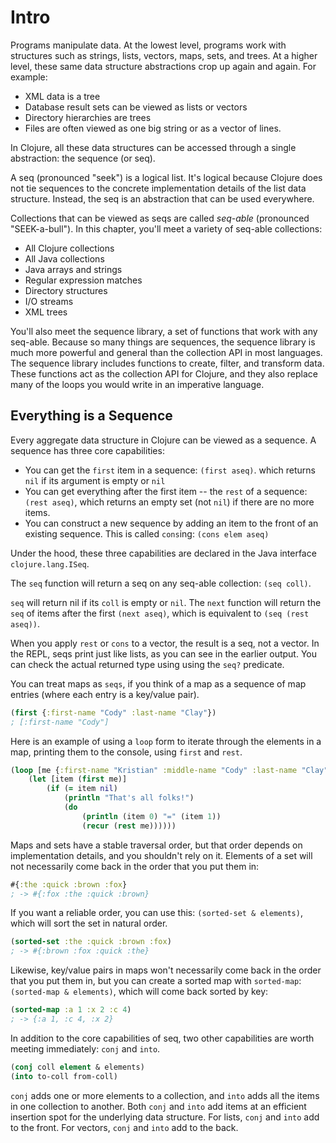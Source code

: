# Intro

Programs manipulate data. At the lowest level, programs work with structures such as strings, lists, vectors, maps, sets, and trees. At a higher level, these same data structure abstractions crop up again and again. For example:

- XML data is a tree
- Database result sets can be viewed as lists or vectors
- Directory hierarchies are trees
- Files are often viewed as one big string or as a vector of lines.

In Clojure, all these data structures can be accessed through a single abstraction: the sequence (or seq).

A seq (pronounced "seek") is a logical list. It's logical because Clojure does not tie sequences to the concrete implementation details of the list data structure. Instead, the seq is an abstraction that can be used everywhere.

Collections that can be viewed as seqs are called _seq-able_ (pronounced "SEEK-a-bull"). In this chapter, you'll meet a variety of seq-able collections:

- All Clojure collections
- All Java collections
- Java arrays and strings
- Regular expression matches
- Directory structures
- I/O streams
- XML trees

You'll also meet the sequence library, a set of functions that work with any seq-able. Because so many things are sequences, the sequence library is much more powerful and general than the collection API in most languages. The sequence library includes functions to create, filter, and transform data. These functions act as the collection API for Clojure, and they also replace many of the loops you would write in an imperative language.

## Everything is a Sequence

Every aggregate data structure in Clojure can be viewed as a sequence. A sequence has three core capabilities:

- You can get the `first` item in a sequence: `(first aseq)`. which returns `nil` if its argument is empty or `nil`
- You can get everything after the first item -- the `rest` of a sequence: `(rest aseq)`, which returns an empty set (not `nil`) if there are no more items.
- You can construct a new sequence by adding an item to the front of an existing sequence. This is called `cons`ing: `(cons elem aseq)`

Under the hood, these three capabilities are declared in the Java interface `clojure.lang.ISeq`.

The `seq` function will return a seq on any seq-able collection: `(seq coll)`.

`seq` will return nil if its `coll` is empty or `nil`. The `next` function will return the `seq` of items after the first `(next aseq)`, which is equivalent to `(seq (rest aseq))`.

When you apply `rest` or `cons` to a vector, the result is a seq, not a vector. In the REPL, seqs print just like lists, as you can see in the earlier output. You can check the actual returned type using using the `seq?` predicate.

You can treat maps as `seqs`, if you think of a map as a sequence of map entries (where each entry is a key/value pair).

```clj
(first {:first-name "Cody" :last-name "Clay"})
; [:first-name "Cody"]
```

Here is an example of using a `loop` form to iterate through the elements in a map, printing them to the console, using `first` and `rest`.

```clj
(loop [me {:first-name "Kristian" :middle-name "Cody" :last-name "Clay"}]
    (let [item (first me)]
        (if (= item nil)
            (println "That's all folks!")
            (do
                (println (item 0) "=" (item 1))
                (recur (rest me))))))
```

Maps and sets have a stable traversal order, but that order depends on implementation details, and you shouldn't rely on it. Elements of a set will not necessarily come back in the order that you put them in:

```clj
#{:the :quick :brown :fox}
; -> #{:fox :the :quick :brown}
```

If you want a reliable order, you can use this: `(sorted-set & elements)`, which will sort the set in natural order.

```clj
(sorted-set :the :quick :brown :fox)
; -> #{:brown :fox :quick :the}
```

Likewise, key/value pairs in maps won't necessarily come back in the order that you put them in, but you can create a sorted map with `sorted-map`: `(sorted-map & elements)`, which will come back sorted by key:

```clj
(sorted-map :a 1 :x 2 :c 4)
; -> {:a 1, :c 4, :x 2}
```

In addition to the core capabilities of seq, two other capabilities are worth meeting immediately: `conj` and `into`.

```clj
(conj coll element & elements)
(into to-coll from-coll)
```

`conj` adds one or more elements to a collection, and `into` adds all the items in one collection to another. Both `conj` and `into` add items at an efficient insertion spot for the underlying data structure. For lists, `conj` and `into` add to the front. For vectors, `conj` and `into` add to the back.
